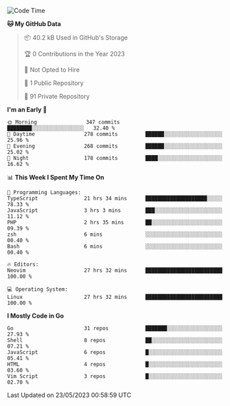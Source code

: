 
<!--START_SECTION:waka-->
![Code Time](http://img.shields.io/badge/Code%20Time-3%2C574%20hrs%2034%20mins-blue)

**🐱 My GitHub Data** 

> 📦 40.2 kB Used in GitHub's Storage 
 > 
> 🏆 0 Contributions in the Year 2023
 > 
> 🚫 Not Opted to Hire
 > 
> 📜 1 Public Repository 
 > 
> 🔑 91 Private Repository 
 > 
**I'm an Early 🐤** 

```text
🌞 Morning                347 commits         ████████░░░░░░░░░░░░░░░░░   32.40 % 
🌆 Daytime                278 commits         ██████░░░░░░░░░░░░░░░░░░░   25.96 % 
🌃 Evening                268 commits         ██████░░░░░░░░░░░░░░░░░░░   25.02 % 
🌙 Night                  178 commits         ████░░░░░░░░░░░░░░░░░░░░░   16.62 % 
```


📊 **This Week I Spent My Time On** 

```text
💬 Programming Languages: 
TypeScript               21 hrs 34 mins      ████████████████████░░░░░   78.33 % 
JavaScript               3 hrs 3 mins        ███░░░░░░░░░░░░░░░░░░░░░░   11.12 % 
PHP                      2 hrs 35 mins       ██░░░░░░░░░░░░░░░░░░░░░░░   09.39 % 
zsh                      6 mins              ░░░░░░░░░░░░░░░░░░░░░░░░░   00.40 % 
Bash                     6 mins              ░░░░░░░░░░░░░░░░░░░░░░░░░   00.40 % 

🔥 Editors: 
Neovim                   27 hrs 32 mins      █████████████████████████   100.00 % 

💻 Operating System: 
Linux                    27 hrs 32 mins      █████████████████████████   100.00 % 
```

**I Mostly Code in Go** 

```text
Go                       31 repos            ███████░░░░░░░░░░░░░░░░░░   27.93 % 
Shell                    8 repos             ██░░░░░░░░░░░░░░░░░░░░░░░   07.21 % 
JavaScript               6 repos             █░░░░░░░░░░░░░░░░░░░░░░░░   05.41 % 
HTML                     4 repos             █░░░░░░░░░░░░░░░░░░░░░░░░   03.60 % 
Vim Script               3 repos             █░░░░░░░░░░░░░░░░░░░░░░░░   02.70 % 
```




 Last Updated on 23/05/2023 00:58:59 UTC
<!--END_SECTION:waka-->
